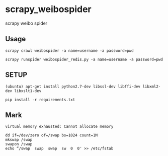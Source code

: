 # scrapy_weibospider
scrapy weibo spider

## Usage

```
scrapy crawl weibospider -a name=username -a password=pwd

scrapy runspider weibospider_redis.py -a name=username -a password=pwd

```

## SETUP

```
(ubuntu) apt-get install python2.7-dev libssl-dev libffi-dev libxml2-dev libxslt1-dev

pip install -r requirements.txt

```


## Mark

```
virtual memory exhausted: Cannot allocate memory

dd if=/dev/zero of=/swap bs=1024 count=1M
mkswap /swap
swapon /swap
echo “/swap  swap  swap  sw  0  0″ >> /etc/fstab
```
